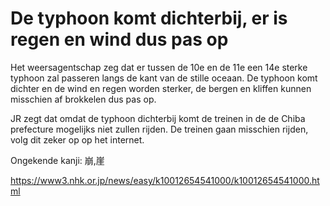 # De typhoon komt dichterbij, er is regen en wind dus pas op

Het weersagentschap zeg dat er tussen de 10e en de 11e een 14e sterke typhoon zal passeren langs de kant van de stille oceaan. De typhoon komt dichter en de wind en regen worden sterker, de bergen en kliffen kunnen misschien af brokkelen dus pas op.

JR zegt dat omdat de typhoon dichterbij komt de treinen in de de Chiba prefecture mogelijks niet zullen rijden. De treinen gaan misschien rijden, volg dit zeker op op het internet.

Ongekende kanji: 崩,崖

<https://www3.nhk.or.jp/news/easy/k10012654541000/k10012654541000.html>
